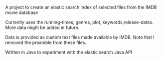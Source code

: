 A project to create an elastic search index of selected files from the IMDB movie database

Currently uses the running-times, genres, plot, keywords,release-dates. More data might be added in future. 

Data is provided as custom text files made available by IMDB. Note that I removed the preamble from these files. 

Written in Java to experiment with the elastic search Java API